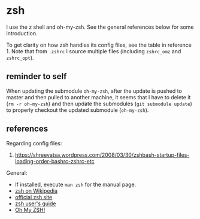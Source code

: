 # zsh

I use the z shell and oh-my-zsh.  See the general references below for some
introduction.

To get clarity on how zsh handles its config files, see the table in
reference 1.  Note that from `.zshrc` I source multiple files (including
`zshrc_omz` and `zshrc_opt`).

## reminder to self

When updating the submodule `oh-my-zsh`, after the update is pushed to master
and then pulled to another machine, it seems that I have to delete it
(`rm -r oh-my-zsh`) and then update the submodules  (`git submodule update`) to
properly checkout the updated submodule (`oh-my-zsh`).

## references

Regarding config files:

1. <https://shreevatsa.wordpress.com/2008/03/30/zshbash-startup-files-loading-order-bashrc-zshrc-etc>

General:

* If installed, execute `man zsh` for the manual page.
* [zsh on Wikipedia](https://en.wikipedia.org/wiki/Z_shell)
* [official zsh site](https://www.zsh.org)
* [zsh user's guide](http://zsh.sourceforge.net/Guide/zshguide.html)
* [Oh My ZSH!](https://ohmyz.sh)
